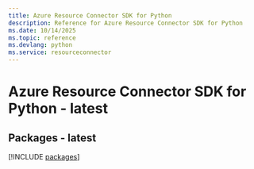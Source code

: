 ```yaml
---
title: Azure Resource Connector SDK for Python
description: Reference for Azure Resource Connector SDK for Python
ms.date: 10/14/2025
ms.topic: reference
ms.devlang: python
ms.service: resourceconnector
---
```

# Azure Resource Connector SDK for Python - latest
## Packages - latest
[!INCLUDE [packages](resource-connector-index.md)]